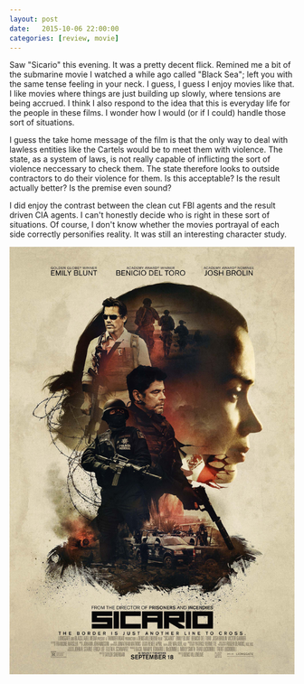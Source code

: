 ```yaml
---
layout: post
date:   2015-10-06 22:00:00
categories: [review, movie]
---
```

Saw "Sicario" this evening. It was a pretty decent flick. Remined me a bit of the submarine movie I watched a while ago called "Black Sea"; left you with the same tense feeling in your neck. I guess, I guess I enjoy movies like that. I like movies where things are just building up slowly, where tensions are being accrued. I think I also respond to the idea that this is everyday life for the people in these films. I wonder how I would (or if I could) handle those sort of situations. 

I guess the take home message of the film is that the only way to deal with lawless entities like the Cartels would be to meet them with violence. The state, as a system of laws, is not really capable of inflicting the sort of violence neccessary to check them. The state therefore looks to outside contractors to do their violence for them. Is this acceptable? Is the result actually better? Is the premise even sound?

I did enjoy the contrast between the clean cut FBI agents and the result driven CIA agents. I can't honestly decide who is right in these sort of situations. Of course, I don't know whether the movies portrayal of each side correctly personifies reality. It was still an interesting character study.

<div class="videos">
<div class="video">
<img src="/assets/siccaro.jpg"/>
</div>
</div>
